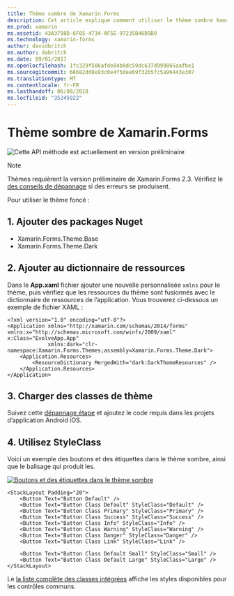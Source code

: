 ```yaml
---
title: Thème sombre de Xamarin.Forms
description: Cet article explique comment utiliser le thème sombre Xamarin.Forms dans une application.
ms.prod: xamarin
ms.assetid: 43A3798D-6F05-4734-AF5E-97235B46D9B9
ms.technology: xamarin-forms
author: davidbritch
ms.author: dabritch
ms.date: 09/01/2017
ms.openlocfilehash: 1fc329f506afde04b0dc59dc637d999865aafbe1
ms.sourcegitcommit: 66682dd8e93c0e4f5dee69f32b5fc5a96443e307
ms.translationtype: MT
ms.contentlocale: fr-FR
ms.lasthandoff: 06/08/2018
ms.locfileid: "35245922"
---
```

# <a name="xamarinforms-dark-theme"></a>Thème sombre de Xamarin.Forms

![](~/media/shared/preview.png "Cette API méthode est actuellement en version préliminaire")

> [!NOTE]
> Thèmes requièrent la version préliminaire de Xamarin.Forms 2.3. Vérifiez le [des conseils de dépannage](~/xamarin-forms/user-interface/themes/index.md) si des erreurs se produisent.

Pour utiliser le thème foncé :

## <a name="1-add-nuget-packages"></a>1. Ajouter des packages Nuget

* Xamarin.Forms.Theme.Base
* Xamarin.Forms.Theme.Dark

## <a name="2-add-to-the-resource-dictionary"></a>2. Ajouter au dictionnaire de ressources

Dans le **App.xaml** fichier ajouter une nouvelle personnalisée `xmlns` pour le thème, puis vérifiez que les ressources du thème sont fusionnés avec le dictionnaire de ressources de l’application.
Vous trouverez ci-dessous un exemple de fichier XAML :

```xaml
<?xml version="1.0" encoding="utf-8"?>
<Application xmlns="http://xamarin.com/schemas/2014/forms" xmlns:x="http://schemas.microsoft.com/winfx/2009/xaml" x:Class="EvolveApp.App"
             xmlns:dark="clr-namespace:Xamarin.Forms.Themes;assembly=Xamarin.Forms.Theme.Dark">
    <Application.Resources>
        <ResourceDictionary MergedWith="dark:DarkThemeResources" />
    </Application.Resources>
</Application>
```

## <a name="3-load-theme-classes"></a>3. Charger des classes de thème

Suivez cette [dépannage étape](~/xamarin-forms/user-interface/themes/index.md) et ajoutez le code requis dans les projets d’application Android iOS.

## <a name="4-use-styleclass"></a>4. Utilisez StyleClass

Voici un exemple des boutons et des étiquettes dans le thème sombre, ainsi que le balisage qui produit les.

[![](dark-images/dark-theme-sml.png "Boutons et des étiquettes dans le thème sombre")](dark-images/dark-theme.png#lightbox "des boutons et des étiquettes dans le thème sombre")

```xaml
<StackLayout Padding="20">
    <Button Text="Button Default" />
    <Button Text="Button Class Default" StyleClass="Default" />
    <Button Text="Button Class Primary" StyleClass="Primary" />
    <Button Text="Button Class Success" StyleClass="Success" />
    <Button Text="Button Class Info" StyleClass="Info" />
    <Button Text="Button Class Warning" StyleClass="Warning" />
    <Button Text="Button Class Danger" StyleClass="Danger" />
    <Button Text="Button Class Link" StyleClass="Link" />

    <Button Text="Button Class Default Small" StyleClass="Small" />
    <Button Text="Button Class Default Large" StyleClass="Large" />
</StackLayout>
```

Le [la liste complète des classes intégrées](~/xamarin-forms/user-interface/themes/index.md) affiche les styles disponibles pour les contrôles communs.
